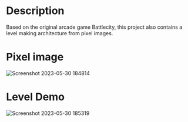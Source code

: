 # Description
Based on the original arcade game Battlecity, this project also contains a level making architecture from pixel images.

# Pixel image
![Screenshot 2023-05-30 184814](https://github.com/Acrolyte/BattleCity3D/assets/59145196/50f4d76e-92cf-47bd-a495-e14fd72ca693)

# Level Demo
![Screenshot 2023-05-30 185319](https://github.com/Acrolyte/BattleCity3D/assets/59145196/def893e5-2cb1-44d1-983a-8bcf67bff7e8)
